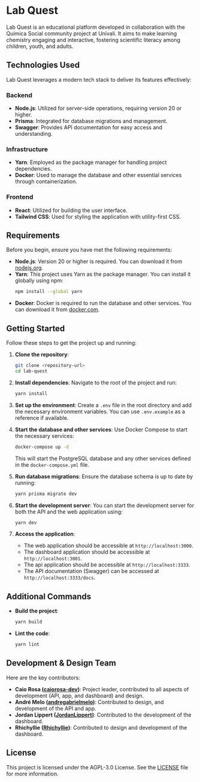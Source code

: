 # Lab Quest

Lab Quest is an educational platform developed in collaboration with the Química Social community project at Univali. It aims to make learning chemistry engaging and interactive, fostering scientific literacy among children, youth, and adults.

## Technologies Used

Lab Quest leverages a modern tech stack to deliver its features effectively:

### Backend
- **Node.js**: Utilized for server-side operations, requiring version 20 or higher.
- **Prisma**: Integrated for database migrations and management.
- **Swagger**: Provides API documentation for easy access and understanding.

### Infrastructure
- **Yarn**: Employed as the package manager for handling project dependencies.
- **Docker**: Used to manage the database and other essential services through containerization.

### Frontend
- **React**: Utilized for building the user interface.
- **Tailwind CSS**: Used for styling the application with utility-first CSS.

## Requirements

Before you begin, ensure you have met the following requirements:

- **Node.js**: Version 20 or higher is required. You can download it from [nodejs.org](https://nodejs.org/).
- **Yarn**: This project uses Yarn as the package manager. You can install it globally using npm:
  ```sh
  npm install --global yarn
  ```
- **Docker**: Docker is required to run the database and other services. You can download it from [docker.com](https://www.docker.com/).

## Getting Started

Follow these steps to get the project up and running:

1. **Clone the repository**:
   ```sh
   git clone <repository-url>
   cd lab-quest
   ```

2. **Install dependencies**:
   Navigate to the root of the project and run:
   ```sh
   yarn install
   ```

3. **Set up the environment**:
   Create a `.env` file in the root directory and add the necessary environment variables. You can use `.env.example` as a reference if available.

4. **Start the database and other services**:
   Use Docker Compose to start the necessary services:
   ```sh
   docker-compose up -d
   ```
   This will start the PostgreSQL database and any other services defined in the `docker-compose.yml` file.

5. **Run database migrations**:
   Ensure the database schema is up to date by running:
   ```sh
   yarn prisma migrate dev
   ```

6. **Start the development server**:
   You can start the development server for both the API and the web application using:
   ```sh
   yarn dev
   ```

7. **Access the application**:
   - The web application should be accessible at `http://localhost:3000`.
   - The dashboard application should be accessible at `http://localhost:3001`.
   - The api application should be accessible at `http://localhost:3333`.
   - The API documentation (Swagger) can be accessed at `http://localhost:3333/docs`.

## Additional Commands

- **Build the project**:
  ```sh
  yarn build
  ```

- **Lint the code**:
  ```sh
  yarn lint
  ```

## Development & Design Team

Here are the key contributors:

- **Caio Rosa ([caiorosa-dev](https://github.com/caiorosa-dev))**: Project leader, contributed to all aspects of development (API, app, and dashboard) and design.
- **André Melo ([andregabrielmelo](https://github.com/andregabrielmelo))**: Contributed to design, and development of the API and app.
- **Jordan Lippert ([JordanLippert](https://github.com/JordanLippert))**: Contributed to the development of the dashboard.
- **Rhichyllie ([Rhichyllie](https://github.com/Rhichyllie))**: Contributed to design and development of the dashboard.

## License

This project is licensed under the AGPL-3.0 License. See the [LICENSE](LICENSE) file for more information.
